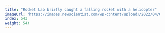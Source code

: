 ```yaml
---
title: "Rocket Lab briefly caught a falling rocket with a helicopter"
imageUrl: "https://images.newscientist.com/wp-content/uploads/2022/04/03142857/f26_highlights_no-music.mp4_.00_00_58_10.still001.jpg?width=600"
index: 543
weight: 543
---
```

